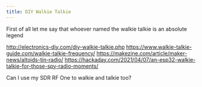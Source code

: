 ```yaml
---
title: DIY Walkie Talkie
---
```


First of all let me say that whoever named the walkie talkie is an absolute legend

<http://electronics-diy.com/diy-walkie-talkie.php>
<https://www.walkie-talkie-guide.com/walkie-talkie-frequency/>
<https://makezine.com/article/maker-news/altoids-tin-radio/>
<https://hackaday.com/2021/04/07/an-esp32-walkie-talkie-for-those-spy-radio-moments/>

Can I use my SDR RF One to walkie and talkie too?
